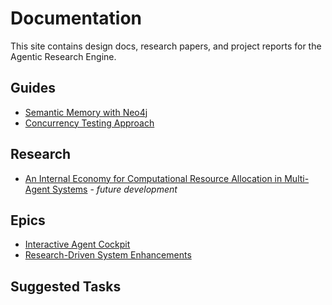 # Documentation

This site contains design docs, research papers, and project reports for the Agentic Research Engine.

## Guides

- [Semantic Memory with Neo4j](semantic_memory_neo4j.md)
- [Concurrency Testing Approach](concurrency_testing.md)

## Research

- [An Internal Economy for Computational Resource Allocation in Multi-Agent Systems](research/2025-computational-economy-for-multi-agents.md) - *future development*

## Epics

- [Interactive Agent Cockpit](epics/interactive_agent_cockpit_epic.md)
- [Research-Driven System Enhancements](epics/research_driven_system_enhancements_epic.md)

## Suggested Tasks

<ul id="suggested-tasks"></ul>

<script>
async function loadTasks() {
  try {
    const resp = await fetch('/suggested_tasks');
    if (!resp.ok) return;
    const data = await resp.json();
    const list = document.getElementById('suggested-tasks');
    data.forEach(t => {
      const li = document.createElement('li');
      const a = document.createElement('a');
      a.href = '#';
      a.textContent = `${t.id}: ${t.title}`;
      li.appendChild(a);
      list.appendChild(li);
    });
  } catch (e) {
    console.error(e);
  }
}
if (typeof document !== 'undefined') {
  document.addEventListener('DOMContentLoaded', loadTasks);
}
</script>
